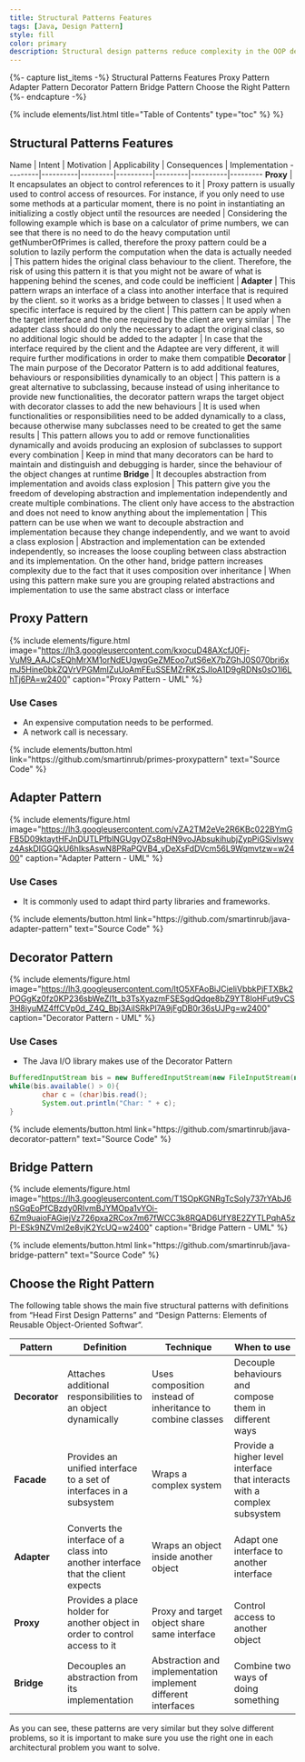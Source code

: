 ```yaml
---
title: Structural Patterns Features
tags: [Java, Design Pattern]
style: fill
color: primary
description: Structural design patterns reduce complexity in the OOP design by identifying a ways to create relationships between entities
---
```


{%- capture list_items -%}
Structural Patterns Features
Proxy Pattern
Adapter Pattern
Decorator Pattern
Bridge Pattern
Choose the Right Pattern
{%- endcapture -%}

{% include elements/list.html title="Table of Contents" type="toc" %} %}

## Structural Patterns Features

 Name | Intent | Motivation | Applicability | Consequences | Implementation
---------|----------|---------|----------|---------|----------|---------
**Proxy** | It encapsulates an object to control references to it | Proxy pattern is usually used to control access of resources. For instance, if you only need to use some methods at a particular moment, there is no point in instantiating an initializing a costly object until the resources are needed | Considering the following example which is base on a calculator of prime numbers, we can see that there is no need to do the heavy computation until getNumberOfPrimes is called, therefore the proxy pattern could be a solution to lazily perform the computation when the data is actually needed | This pattern hides the original class behaviour to the client. Therefore, the risk of using this pattern it is that you might not be aware of what is happening behind the scenes, and code could be inefficient |
**Adapter** | This pattern wraps an interface of a class into another interface that is required by the client. so it works as a bridge between to classes | It used when a specific interface is required by the client | This pattern can be apply when the target interface and the one required by the client are very similar | The adapter class should do only the necessary to adapt the original class, so no additional logic should be added to the adapter | In case that the interface required by the client and the Adaptee are very different, it will require further modifications in order to make them compatible
**Decorator** | The main purpose of the Decorator Pattern is to add additional features, behaviours or responsibilities dynamically to an object | This pattern is a great alternative to subclassing, because instead of using inheritance to provide new functionalities, the decorator pattern wraps the target object with decorator classes to add the new behaviours | It is used when functionalities or responsibilities need to be added dynamically to a class, because otherwise many subclasses need to be created to get the same results | This pattern allows you to add or remove functionalities dynamically and avoids producing an explosion of subclasses to support every combination | Keep in mind that many decorators can be hard to maintain and distinguish and debugging is harder, since the behaviour of the object changes at runtime
**Bridge** | It decouples abstraction from implementation and avoids class explosion | This pattern give you the freedom of developing abstraction and implementation independently and create multiple combinations. The client only have access to the abstraction and does not need to know anything about the implementation | This pattern can be use when we want to decouple abstraction and implementation because they change independently, and we want to avoid a class explosion | Abstraction and implementation can be extended independently, so increases the loose coupling between class abstraction and its implementation. On the other hand, bridge pattern increases complexity due to the fact that it uses composition over inheritance | When using this pattern make sure you are grouping related abstractions and implementation to use the same abstract class or interface

## Proxy Pattern

{% include elements/figure.html image="https://lh3.googleusercontent.com/kxocuD48AXcfJ0Fj-VuM9_AAJCsEQhMrXM1orNdEUgwqGeZMEoo7utS6eX7bZGhJ0S070bri6xmJ5Hine0bkZQVrVPGMmIZuUoAmFEuSSEMZrRKzSJIoA1D9gRDNs0sO1l6LhTj6PA=w2400" caption="Proxy Pattern - UML" %}

### Use Cases

- An expensive computation needs to be performed.
- A network call is necessary.

<p class="text-center">
{% include elements/button.html link="https://github.com/smartinrub/primes-proxypattern" text="Source Code" %}
</p>

## Adapter Pattern

{% include elements/figure.html image="https://lh3.googleusercontent.com/vZA2TM2eVe2R6KBc022BYmGFB5D09ktaytHFJnDUTLPfblNGUgyOZs8qHN9voJAbsukihubjZypPiGSivlswyz4AskDIGGQkU6hIksAswN8PRaPQVB4_yDeXsFdDVcm56L9Wqmvtzw=w2400" caption="Adapter Pattern - UML" %}

### Use Cases

- It is commonly used to adapt third party libraries and frameworks.

<p class="text-center">
{% include elements/button.html link="https://github.com/smartinrub/java-adapter-pattern" text="Source Code" %}
</p>

## Decorator Pattern

{% include elements/figure.html image="https://lh3.googleusercontent.com/ltO5XFAoBiJCieliVbbkPjFTXBk2POGgKz0fz0KP236sbWeZl1t_b3TsXyazmFSESgdQdqe8bZ9YT8loHFut9vCS3H8iyuMZ4ffCVp0d_Z4Q_Bbj3AiISRkPl7A9jFgDB0r36sUJPg=w2400" caption="Decorator Pattern - UML" %}

### Use Cases

- The Java I/O library makes use of the Decorator Pattern

```java
BufferedInputStream bis = new BufferedInputStream(new FileInputStream(new File("a.txt")));
while(bis.available() > 0){
        char c = (char)bis.read();
        System.out.println("Char: " + c);
}
```

<p class="text-center">
{% include elements/button.html link="https://github.com/smartinrub/java-decorator-pattern" text="Source Code" %}
</p>

## Bridge Pattern

{% include elements/figure.html image="https://lh3.googleusercontent.com/T1SOpKGNRgTcSoIy737rYAbJ6nSGqEoPfCBzdy0RIvmBJYMOpa1vYOi-6Zm9uaioFAGiejVz726pxa2RCox7m67fWCC3k8RQAD6UfY8E2ZYTLPqhA5zPI-ESk9NZVmI2e8vjK2YcUQ=w2400" caption="Bridge Pattern - UML" %}

<p class="text-center">
{% include elements/button.html link="https://github.com/smartinrub/java-bridge-pattern" text="Source Code" %}
</p>

## Choose the Right Pattern

The following table shows the main five structural patterns with definitions from “Head First Design Patterns” and “Design Patterns: Elements of Reusable Object-Oriented Softwar“.

Pattern | Definition | Technique | When to use
---------|----------|---------|---------
 **Decorator** | Attaches additional responsibilities to an object dynamically | Uses composition instead of inheritance to combine classes | Decouple behaviours and compose them in different ways
 **Facade** | Provides an unified interface to a set of interfaces in a subsystem | Wraps a complex system | Provide a higher level interface that interacts with a complex subsystem
 **Adapter** | Converts the interface of a class into another interface that the client expects | Wraps an object inside another object | Adapt one interface to another interface
 **Proxy** | Provides a place holder for another object in order to control access to it | Proxy and target object share same interface | Control access to another object
 **Bridge** | Decouples an abstraction from its implementation | Abstraction and implementation implement different interfaces | Combine two ways of doing something

As you can see, these patterns are very similar but they solve different problems, so it is important to make sure you use the right one in each architectural problem you want to solve.


